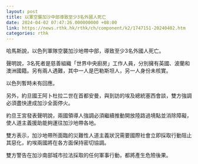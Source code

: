 ```yaml
---
layout: post
title: 以軍空襲加沙中部導致至少3名外國人死亡
date: 2024-04-02 07:47:26.000000000 +08:00
link: https://news.rthk.hk/rthk/ch/component/k2/1747151-20240402.htm
categories: rthk
---
```


哈馬斯說，以色列軍隊空襲加沙地帶中部，導致至少3名外國人死亡。

聲明說，3名死者是慈善組織「世界中央廚房」工作人員，分別擁有英國、波蘭和澳洲國籍。另有兩人遇難，其中一人是巴勒斯坦人，另一人身份未核實。

以色列暫時未有回應。

另外，約旦國王阿卜杜拉二世在首都安曼，與到訪的埃及總統塞西會談，雙方強調必須盡快達成加沙全面停火。

約旦王宮發表聲明說，兩國領導人強調必須繼續推動開放陸路過境點並消除障礙，使人道主義援助能夠運往加沙地帶各地。

雙方表示，加沙地帶所面臨的災難性人道主義狀況需要國際社會立即採取行動阻止其惡化，約埃兩國將在各方面保持密切協調。

雙方警告在加沙南部城市拉法採取的任何軍事行動，都將產生危險後果。
